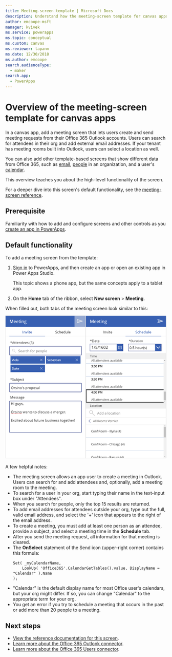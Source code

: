 ```yaml
---
title: Meeting-screen template | Microsoft Docs
description: Understand how the meeting-screen template for canvas apps works, and extend the screen for your own use cases
author: emcoope-msft
manager: kvivek
ms.service: powerapps
ms.topic: conceptual
ms.custom: canvas
ms.reviewer: tapanm
ms.date: 12/30/2018
ms.author: emcoope
search.audienceType: 
  - maker
search.app: 
  - PowerApps
---
```


# Overview of the meeting-screen template for canvas apps

In a canvas app, add a meeting screen that lets users create and send meeting requests from their Office 365 Outlook accounts. Users can search for attendees in their org and add external email addresses. If your tenant has meeting rooms built into Outlook, users can select a location as well.

You can also add other template-based screens that show different data from Office 365, such as [email](email-screen-overview.md), [people](people-screen-overview.md) in an organization, and a user's [calendar](calendar-screen-overview.md).

This overview teaches you about the high-level functionality of the screen.

For a deeper dive into this screen's default functionality, see the [meeting-screen reference](meeting-screen-reference.md).

## Prerequisite

Familiarity with how to add and configure screens and other controls as you [create an app in PowerApps](../data-platform-create-app-scratch.md).

## Default functionality

To add a meeting screen from the template:

1. [Sign in](https://make.powerapps.com?utm_source=padocs&utm_medium=linkinadoc&utm_campaign=referralsfromdoc) to PowerApps, and then create an app or open an existing app in Power Apps Studio.

    This topic shows a phone app, but the same concepts apply to a tablet app.

1. On the **Home** tab of the ribbon, select **New screen** > **Meeting**.

  When filled out, both tabs of the meeting screen look similar to this:

  ![Meeting screen, both tabs](media/meeting-screen/meeting-screen-full-both.png)

A few helpful notes:

* The meeting screen allows an app user to create a meeting in Outlook.
  Users can search for and add attendees and, optionally, add a meeting room to the meeting.
* To search for a user in your org, start typing their name in the text-input box under "Attendees".
* When you search for people, only the top 15 results are returned.
* To add email addresses for attendees outside your org, type out the full, valid email address, and select the '+' icon that appears to the right of the email address.
* To create a meeting, you must add at least one person as an attendee, provide a subject, and select a meeting time in the **Schedule** tab.
* After you send the meeting request, all information for that meeting is cleared.
* The **OnSelect** statement of the Send icon (upper-right corner) contains this formula:
    ```powerapps-dot
    Set( _myCalendarName, 
        LookUp( 'Office365'.CalendarGetTables().value, DisplayName = "Calendar" ).Name 
    );
    ```
* "Calendar" is the default display name for most Office user's calendars, but your org might differ. If so, you can change "Calendar" to the appropriate term for your org.
* You get an error if you try to schedule a meeting that occurs in the past or add more than 20 people to a meeting.

## Next steps

* [View the reference documentation for this screen](./meeting-screen-reference.md).
* [Learn more about the Office 365 Outlook connector](../connections/connection-office365-outlook.md).
* [Learn more about the Office 365 Users connector](../connections/connection-office365-users.md).
